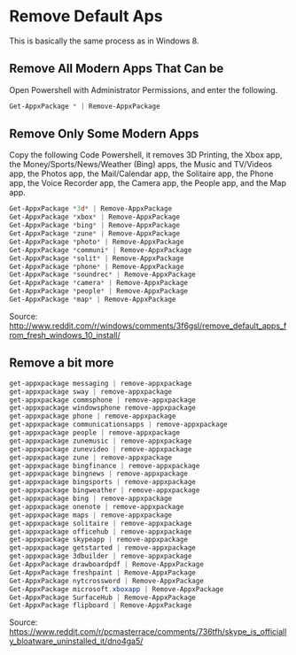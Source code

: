 # Remove Default Aps
This is basically the same process as in Windows 8.

## Remove All Modern Apps That Can be
Open Powershell with Administrator Permissions, and enter the following.

```powershell
Get-AppxPackage * | Remove-AppxPackage
```

## Remove Only Some Modern Apps
Copy the following Code Powershell, it removes 3D Printing, the Xbox app, the Money/Sports/News/Weather (Bing) apps, the Music and TV/Videos app, the Photos app, the Mail/Calendar app, the Solitaire app, the Phone app, the Voice Recorder app, the Camera app, the People app, and the Map app.

```powershell
Get-AppxPackage *3d* | Remove-AppxPackage
Get-AppxPackage *xbox* | Remove-AppxPackage
Get-AppxPackage *bing* | Remove-AppxPackage
Get-AppxPackage *zune* | Remove-AppxPackage
Get-AppxPackage *photo* | Remove-AppxPackage
Get-AppxPackage *communi* | Remove-AppxPackage
Get-AppxPackage *solit* | Remove-AppxPackage
Get-AppxPackage *phone* | Remove-AppxPackage
Get-AppxPackage *soundrec* | Remove-AppxPackage
Get-AppxPackage *camera* | Remove-AppxPackage
Get-AppxPackage *people* | Remove-AppxPackage
Get-AppxPackage *map* | Remove-AppxPackage
```

Source: http://www.reddit.com/r/windows/comments/3f6gsl/remove_default_apps_from_fresh_windows_10_install/

## Remove a bit more

```powershell
get-appxpackage messaging | remove-appxpackage
get-appxpackage sway | remove-appxpackage
get-appxpackage commsphone | remove-appxpackage
get-appxpackage windowsphone remove-appxpackage
get-appxpackage phone | remove-appxpackage
get-appxpackage communicationsapps | remove-appxpackage
get-appxpackage people | remove-appxpackage
get-appxpackage zunemusic | remove-appxpackage
get-appxpackage zunevideo | remove-appxpackage
get-appxpackage zune | remove-appxpackage
get-appxpackage bingfinance | remove-appxpackage
get-appxpackage bingnews | remove-appxpackage
get-appxpackage bingsports | remove-appxpackage
get-appxpackage bingweather | remove-appxpackage
get-appxpackage bing | remove-appxpackage
get-appxpackage onenote | remove-appxpackage
get-appxpackage maps | remove-appxpackage
get-appxpackage solitaire | remove-appxpackage
get-appxpackage officehub | remove-appxpackage
get-appxpackage skypeapp | remove-appxpackage
get-appxpackage getstarted | remove-appxpackage
get-appxpackage 3dbuilder | remove-appxpackage
Get-AppxPackage drawboardpdf | Remove-AppxPackage
Get-AppxPackage freshpaint | Remove-AppxPackage
Get-AppxPackage nytcrossword | Remove-AppxPackage
Get-AppxPackage microsoft.xboxapp | Remove-AppxPackage
Get-AppxPackage SurfaceHub | Remove-AppxPackage
Get-AppxPackage flipboard | Remove-AppxPackage
```

Source: https://www.reddit.com/r/pcmasterrace/comments/736tfh/skype_is_officially_bloatware_uninstalled_it/dno4ga5/